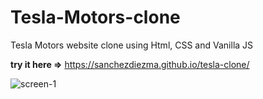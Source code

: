 # Tesla-Motors-clone

Tesla Motors website clone using Html, CSS and Vanilla JS

**try it here =>** https://sanchezdiezma.github.io/tesla-clone/

![screen-1](https://user-images.githubusercontent.com/91361497/177474485-912a5ee1-47c0-41ad-a212-bba7787e72cb.png)
